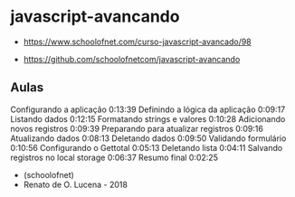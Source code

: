 # javascript-avancando

- https://www.schoolofnet.com/curso-javascript-avancado/98

- https://github.com/schoolofnetcom/javascript-avancando

## Aulas

Configurando a aplicação
0:13:39
Definindo a lógica da aplicação
0:09:17
Listando dados
0:12:15
Formatando strings e valores
0:10:28
Adicionando novos registros
0:09:39
Preparando para atualizar registros
0:09:16
Atualizando dados
0:08:13
Deletando dados
0:09:50
Validando formulário
0:10:56
Configurando o Gettotal
0:05:13
Deletando lista
0:04:11
Salvando registros no local storage
0:06:37
Resumo final
0:02:25

- (schoolofnet)
- Renato de O. Lucena - 2018